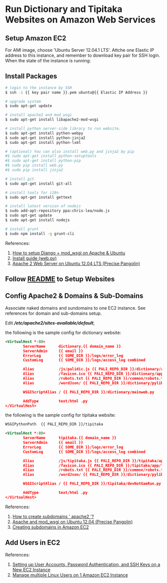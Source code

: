 # Run Dictionary and Tipitaka Websites on Amazon Web Services

## Setup Amazon EC2

For AMI image, choose 'Ubuntu Server 12.04.1 LTS'. Attche one Elastic IP address to this instance, and remember to download key pair for SSH login. When the state of the instance is running:

## Install Packages

```bash
# login to the instance by SSH
$ ssh -i {{ key pair name }}.pem ubuntu@{{ Elastic IP Address }}

# upgrade system
$ sudo apt-get update

# install apache2 and mod_wsgi
$ sudo apt-get install libapache2-mod-wsgi

# install python server-side library to run website.
$ sudo apt-get install python-webpy
$ sudo apt-get install python-jinja2
$ sudo apt-get install python-lxml

# (optional) You can also install web.py and jinja2 by pip
#$ sudo apt-get install python-setuptools
#$ sudo apt-get install python-pip
#$ sudo pip install web.py
#$ sudo pip install jinja2

# install git
$ sudo apt-get install git-all

# install tools for i18n
$ sudo apt-get install gettext

# install latest version of nodejs
$ sudo add-apt-repository ppa:chris-lea/node.js
$ sudo apt-get update
$ sudo apt-get install nodejs

# install grunt
$ sudo npm install -g grunt-cli
```

References:

1. [How to setup Django + mod_wsgi on Apache & Ubuntu](http://www.theroadtosiliconvalley.com/technology/setup-django-modwsgi-apache-ubuntu/)
2. [Install guide (web.py)](http://webpy.org/install)
3. [Apache 2 Web Server on Ubuntu 12.04 LTS (Precise Pangolin)](http://library.linode.com/web-servers/apache/installation/ubuntu-12.04-precise-pangolin)

## Follow [README](../README.md) to Setup Websites

## Config Apache2 & Domains & Sub-Domains

Associate naked domains and sundomains to one EC2 instance. See references for domain and sub-domains setup.

Edit <em><strong>/etc/apache2/sites-available/default</strong></em>,

the following is the sample config for dictionary website:
```xml
<VirtualHost *:80>
        ServerName      dictionary.{{ domain_name }}
        ServerAdmin     {{ email }}
        ErrorLog        {{ SOME_DIR }}/logs/error_log
        CustomLog       {{ SOME_DIR }}/logs/access_log combined

        Alias           /js/palidic.js {{ PALI_REPO_DIR }}/dictionary/app/all_compiled.js
        Alias           /favicon.ico {{ PALI_REPO_DIR }}/dictionary/app/favicon.ico
        Alias           /robots.txt {{ PALI_REPO_DIR }}/common/robots.txt
        Alias           /wordJson/ {{ PALI_REPO_DIR }}/dictionary/pylib/paliwords/

        WSGIScriptAlias / {{ PALI_REPO_DIR }}/dictionary/mainweb.py

        AddType         text/html .py
</VirtualHost>
```

the following is the sample config for tipitaka website:
```xml
WSGIPythonPath  {{ PALI_REPO_DIR }}/tipitaka

<VirtualHost *:80>
        ServerName      tipitaka.{{ domain_name }}
        ServerAdmin     {{ email }}
        ErrorLog        {{ SOME_DIR }}/logs/error_log
        CustomLog       {{ SOME_DIR }}/logs/access_log combined

        Alias           /js/tipitaka.js {{ PALI_REPO_DIR }}/tipitaka/app/all_compiled.js
        Alias           /favicon.ico {{ PALI_REPO_DIR }}/tipitaka/app/favicon.ico
        Alias           /robots.txt {{ PALI_REPO_DIR }}/common/robots.txt
        Alias           /wordJson/ {{ PALI_REPO_DIR }}/dictionary/pylib/paliwords/

        WSGIScriptAlias / {{ PALI_REPO_DIR }}/tipitaka/devNotGaeRun.py

        AddType         text/html .py
</VirtualHost>
```

References:

1. [How to create subdomains ' apache2 '?](http://serverfault.com/questions/155624/how-to-create-subdomains-apache2)
2. [Apache and mod_wsgi on Ubuntu 12.04 (Precise Pangolin)](http://library.linode.com/web-servers/apache/mod-wsgi/ubuntu-12.04-precise-pangolin)
3. [Creating subdomains in Amazon EC2](http://stackoverflow.com/questions/4203580/creating-subdomains-in-amazon-ec2)

## Add Users in EC2

References:

1. [Setting up User Accounts, Password Authentication, and SSH Keys on a New EC2 Instance](http://thekeesh.com/2011/05/setting-up-user-accounts-password-authentication-and-ssh-keys-on-a-new-ec2-instance/)
2. [Manage multiple Linux Users on 1 Amazon EC2 Instance](http://utkarshsengar.com/2011/01/manage-multiple-accounts-on-1-amazon-ec2-instance/)

